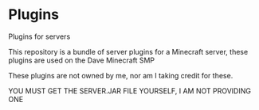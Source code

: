 # Plugins
Plugins for servers

This repository is a bundle of server plugins for a Minecraft server, these plugins are used on the Dave Minecraft SMP

These plugins are not owned by me, nor am I taking credit for these.

YOU MUST GET THE SERVER.JAR FILE YOURSELF, I AM NOT PROVIDING ONE
